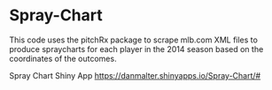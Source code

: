 # Spray-Chart

This code uses the pitchRx package to scrape mlb.com XML files to produce spraycharts for each player in the 2014 season based on the coordinates of the outcomes.

Spray Chart Shiny App
https://danmalter.shinyapps.io/Spray-Chart/#
